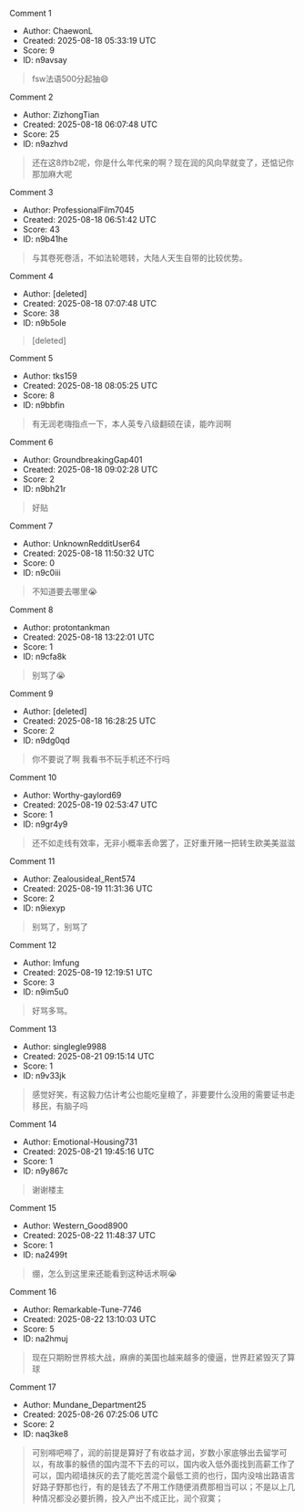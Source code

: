 Comment 1

- Author: ChaewonL
- Created: 2025-08-18 05:33:19 UTC
- Score: 9
- ID: n9avsay

> fsw法语500分起抽😄

Comment 2

- Author: ZizhongTian
- Created: 2025-08-18 06:07:48 UTC
- Score: 25
- ID: n9azhvd

> 还在这8炸b2呢，你是什么年代来的啊？现在润的风向早就变了，还惦记你那加麻大呢

Comment 3

- Author: ProfessionalFilm7045
- Created: 2025-08-18 06:51:42 UTC
- Score: 43
- ID: n9b41he

> 与其卷死卷活，不如法轮嗯转，大陆人天生自带的比较优势。

Comment 4

- Author: [deleted]
- Created: 2025-08-18 07:07:48 UTC
- Score: 38
- ID: n9b5ole

> [deleted]

Comment 5

- Author: tks159
- Created: 2025-08-18 08:05:25 UTC
- Score: 8
- ID: n9bbfin

> 有无润老嗨指点一下，本人英专八级翻硕在读，能咋润啊

Comment 6

- Author: GroundbreakingGap401
- Created: 2025-08-18 09:02:28 UTC
- Score: 2
- ID: n9bh21r

> 好贴

Comment 7

- Author: UnknownRedditUser64
- Created: 2025-08-18 11:50:32 UTC
- Score: 0
- ID: n9c0iii

> 不知道要去哪里😭

Comment 8

- Author: protontankman
- Created: 2025-08-18 13:22:01 UTC
- Score: 1
- ID: n9cfa8k

> 别骂了😭

Comment 9

- Author: [deleted]
- Created: 2025-08-18 16:28:25 UTC
- Score: 2
- ID: n9dg0qd

> 你不要说了啊 我看书不玩手机还不行吗

Comment 10

- Author: Worthy-gaylord69
- Created: 2025-08-19 02:53:47 UTC
- Score: 1
- ID: n9gr4y9

> 还不如走线有效率，无非小概率丢命罢了，正好重开赌一把转生欧美美滋滋

Comment 11

- Author: Zealousideal_Rent574
- Created: 2025-08-19 11:31:36 UTC
- Score: 2
- ID: n9iexyp

> 别骂了，别骂了

Comment 12

- Author: Imfung
- Created: 2025-08-19 12:19:51 UTC
- Score: 3
- ID: n9im5u0

> 好骂多骂。

Comment 13

- Author: singlegle9988
- Created: 2025-08-21 09:15:14 UTC
- Score: 1
- ID: n9v33jk

> 感觉好笑，有这毅力估计考公也能吃皇粮了，非要要什么没用的需要证书走移民，有脑子吗

Comment 14

- Author: Emotional-Housing731
- Created: 2025-08-21 19:45:16 UTC
- Score: 1
- ID: n9y867c

> 谢谢楼主

Comment 15

- Author: Western_Good8900
- Created: 2025-08-22 11:48:37 UTC
- Score: 1
- ID: na2499t

> 绷，怎么到这里来还能看到这种话术啊😭

Comment 16

- Author: Remarkable-Tune-7746
- Created: 2025-08-22 13:10:03 UTC
- Score: 5
- ID: na2hmuj

> 现在只期盼世界核大战，麻痹的美国也越来越多的傻逼，世界赶紧毁灭了算球

Comment 17

- Author: Mundane_Department25
- Created: 2025-08-26 07:25:06 UTC
- Score: 2
- ID: naq3ke8

> 可别嘚吧嘚了，润的前提是算好了有收益才润，岁数小家底够出去留学可以，有故事的躲债的国内混不下去的可以，国内收入低外面找到高薪工作了可以，国内砌墙抹灰的去了能吃苦混个最低工资的也行，国内没啥出路语言好路子野那也行，有的是钱去了不用工作随便消费那相当可以；不是以上几种情况都没必要折腾，投入产出不成正比，润个寂寞；
